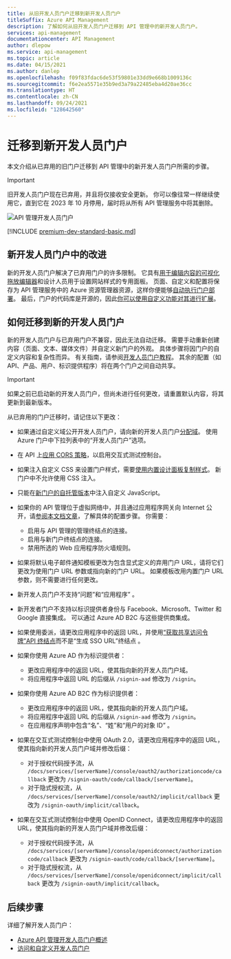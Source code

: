 ```yaml
---
title: 从旧开发人员门户迁移到新开发人员门户
titleSuffix: Azure API Management
description: 了解如何从旧开发人员门户迁移到 API 管理中的新开发人员门户。
services: api-management
documentationcenter: API Management
author: dlepow
ms.service: api-management
ms.topic: article
ms.date: 04/15/2021
ms.author: danlep
ms.openlocfilehash: f09f83fdac6de53f59801e33dd9e668b1009136c
ms.sourcegitcommit: f6e2ea5571e35b9ed3a79a22485eba4d20ae36cc
ms.translationtype: HT
ms.contentlocale: zh-CN
ms.lasthandoff: 09/24/2021
ms.locfileid: "128642560"
---
```

# <a name="migrate-to-the-new-developer-portal"></a>迁移到新开发人员门户

本文介绍从已弃用的旧门户迁移到 API 管理中的新开发人员门户所需的步骤。

> [!IMPORTANT]
> 旧开发人员门户现在已弃用，并且将仅接收安全更新。 你可以像往常一样继续使用它，直到它在 2023 年 10 月停用，届时将从所有 API 管理服务中将其删除。

![API 管理开发人员门户](media/api-management-howto-developer-portal/cover.png)

[!INCLUDE [premium-dev-standard-basic.md](../../includes/api-management-availability-premium-dev-standard-basic.md)]

## <a name="improvements-in-new-developer-portal"></a>新开发人员门户中的改进

新的开发人员门户解决了已弃用门户的许多限制。 它具有[用于编辑内容的可视化拖放编辑器](api-management-howto-developer-portal-customize.md)和设计人员用于设置网站样式的专用面板。 页面、自定义和配置将保存为 API 管理服务中的 Azure 资源管理器资源，这样你便能够[自动执行门户部署](automate-portal-deployments.md)。 最后，门户的代码库是开源的，因此[你可以使用自定义功能对其进行扩展](api-management-howto-developer-portal.md#managed-vs-self-hosted)。

## <a name="how-to-migrate-to-new-developer-portal"></a>如何迁移到新的开发人员门户

新的开发人员门户与已弃用门户不兼容，因此无法自动迁移。 需要手动重新创建内容（页面、文本、媒体文件）并自定义新门户的外观。 具体步骤将因门户的自定义内容和复杂性而异。 有关指南，请参阅[开发人员门户教程](api-management-howto-developer-portal-customize.md)。 其余的配置（如 API、产品、用户、标识提供程序）将在两个门户之间自动共享。

> [!IMPORTANT]
> 如果之前已启动新的开发人员门户，但尚未进行任何更改，请重置默认内容，将其更新到最新版本。

从已弃用的门户迁移时，请记住以下更改：

- 如果通过自定义域公开开发人员门户，请向新的开发人员门户[分配域](configure-custom-domain.md)。 使用 Azure 门户中下拉列表中的“开发人员门户”选项。
- 在 API 上[应用 CORS 策略](developer-portal-faq.md#cors)，以启用交互式测试控制台。
- 如果注入自定义 CSS 来设置门户样式，需要[使用内置设计面板复制样式](api-management-howto-developer-portal-customize.md)。 新门户中不允许使用 CSS 注入。
- 只能在[新门户的自托管版本](api-management-howto-developer-portal.md#managed-vs-self-hosted)中注入自定义 JavaScript。
- 如果你的 API 管理位于虚拟网络中，并且通过应用程序网关向 Internet 公开，请[参阅本文档文章](api-management-howto-integrate-internal-vnet-appgateway.md)，了解具体的配置步骤。 你需要：

    - 启用与 API 管理的管理终结点的连接。
    - 启用与新门户终结点的连接。
    - 禁用所选的 Web 应用程序防火墙规则。

- 如果将默认电子邮件通知模板更改为包含显式定义的弃用门户 URL，请将它们更改为使用门户 URL 参数或指向新的门户 URL。 如果模板改用内置门户 URL 参数，则不需要进行任何更改。
- 新开发人员门户不支持“问题”和“应用程序” 。
- 新开发者门户不支持以标识提供者身份与 Facebook、Microsoft、Twitter 和 Google 直接集成。 可以通过 Azure AD B2C 与这些提供商集成。
- 如果使用委派，请更改应用程序中的返回 URL，并使用[“获取共享访问令牌”API 终结点](/rest/api/apimanagement/2020-12-01/user/get-shared-access-token)而不是“生成 SSO URL”终结点 。
- 如果你使用 Azure AD 作为标识提供者：

    - 更改应用程序中的返回 URL，使其指向新的开发人员门户域。
    - 将应用程序中返回 URL 的后缀从 `/signin-aad` 修改为 `/signin`。

- 如果你使用 Azure AD B2C 作为标识提供者：

    - 更改应用程序中的返回 URL，使其指向新的开发人员门户域。
    - 将应用程序中返回 URL 的后缀从 `/signin-aad` 修改为 `/signin`。
    - 在应用程序声明中包含“名”、“姓”和“用户的对象 ID”  。

- 如果在交互式测试控制台中使用 OAuth 2.0，请更改应用程序中的返回 URL，使其指向新的开发人员门户域并修改后缀：

    - 对于授权代码授予流，从 `/docs/services/[serverName]/console/oauth2/authorizationcode/callback` 更改为 `/signin-oauth/code/callback/[serverName]`。
    - 对于隐式授权流，从 `/docs/services/[serverName]/console/oauth2/implicit/callback` 更改为 `/signin-oauth/implicit/callback`。
- 如果在交互式测试控制台中使用 OpenID Connect，请更改应用程序中的返回 URL，使其指向新的开发人员门户域并修改后缀：

    - 对于授权代码授予流，从 `/docs/services/[serverName]/console/openidconnect/authorizationcode/callback` 更改为 `/signin-oauth/code/callback/[serverName]`。
    - 对于隐式授权流，从 `/docs/services/[serverName]/console/openidconnect/implicit/callback` 更改为 `/signin-oauth/implicit/callback`。

## <a name="next-steps"></a>后续步骤

详细了解开发人员门户：

- [Azure API 管理开发人员门户概述](api-management-howto-developer-portal.md)
- [访问和自定义开发人员门户](api-management-howto-developer-portal-customize.md)
